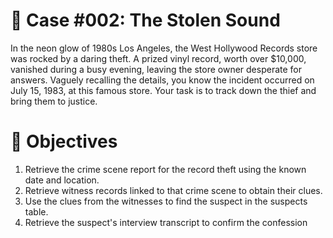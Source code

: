 # 📂 Case #002: The Stolen Sound

In the neon glow of 1980s Los Angeles, the West Hollywood Records store was rocked by a daring theft. A prized vinyl record, worth over $10,000, vanished during a busy evening, leaving the store owner desperate for answers. Vaguely recalling the details, you know the incident occurred on July 15, 1983, at this famous store. Your task is to track down the thief and bring them to justice.

# 🎯 Objectives
1. Retrieve the crime scene report for the record theft using the known date and location.
2. Retrieve witness records linked to that crime scene to obtain their clues.
3. Use the clues from the witnesses to find the suspect in the suspects table.
4. Retrieve the suspect's interview transcript to confirm the confession
